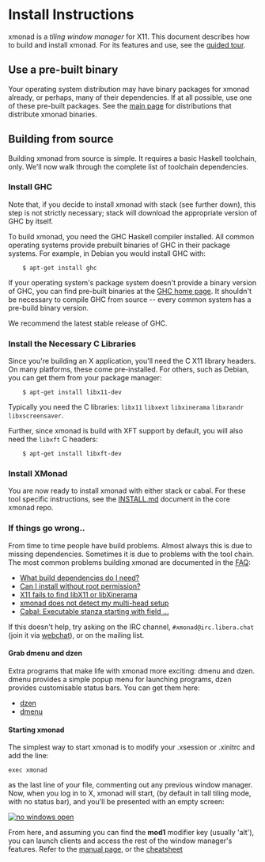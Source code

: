 ---
---

# Install Instructions

xmonad is a _tiling window manager_ for X11\. This document describes how to build and install xmonad. For its features and use, see the [guided tour](tour.md).

## Use a pre-built binary

Your operating system distribution may have binary packages for xmonad already, or perhaps, many of their dependencies. If at all possible, use one of these pre-built packages. See the [main page](index.html) for distributions that distribute xmonad binaries.

## Building from source

Building xmonad from source is simple. It requires a basic Haskell toolchain, only. We'll now walk through the complete list of toolchain dependencies.

### Install GHC

Note that, if you decide to install xmonad with stack (see further down), this step is not strictly necessary; stack will download the appropriate version of GHC by itself.

To build xmonad, you need the GHC Haskell compiler installed. All common operating systems provide prebuilt binaries of GHC in their package systems. For example, in Debian you would install GHC with:

```
    $ apt-get install ghc
```

If your operating system's package system doesn't provide a binary version of GHC, you can find pre-built binaries at the [GHC home page](https://haskell.org/ghc). It shouldn't be necessary to compile GHC from source -- every common system has a pre-build binary version.

We recommend the latest stable release of GHC.

### Install the Necessary C Libraries

Since you're building an X application, you'll need the C X11 library headers. On many platforms, these come pre-installed. For others, such as Debian, you can get them from your package manager:

```
    $ apt-get install libx11-dev
```

Typically you need the C libraries: `libx11` `libxext` `libxinerama` `libxrandr` `libxscreensaver`.

Further, since xmonad is build with XFT support by default, you will also need the `libxft` C headers:

```
    $ apt-get install libxft-dev
```

### Install XMonad

You are now ready to install xmonad with either stack or cabal. For these tool specific instructions, see the [INSTALL.md] document in the core xmonad repo.

[INSTALL.md]: https://github.com/xmonad/xmonad/blob/master/INSTALL.md

### If things go wrong..

From time to time people have build problems. Almost always this is due to missing dependencies. Sometimes it is due to problems with the tool chain. The most common problems building xmonad are documented in the [FAQ](https://wiki.haskell.org/Xmonad/Frequently_asked_questions):

*   [What build dependencies do I need?](https://wiki.haskell.org/Xmonad/Frequently_asked_questions#What_build_dependencies_does_xmonad_have.3F)
*   [Can I install without root permission?](https://wiki.haskell.org/Xmonad/Frequently_asked_questions#Can_I_install_without_root_permission.3F)
*   [X11 fails to find libX11 or libXinerama](https://wiki.haskell.org/Xmonad/Frequently_asked_questions#X11_fails_to_find_libX11_or_libXinerama)
*   [xmonad does not detect my multi-head setup](https://wiki.haskell.org/Xmonad/Frequently_asked_questions#xmonad_does_not_detect_my_multi-head_setup)
*   [Cabal: Executable stanza starting with field ...](https://wiki.haskell.org/Xmonad/Frequently_asked_questions#Cabal:_Executable_stanza_starting_with_field_.27flag_small_base_description.27)

If this doesn't help, try asking on the IRC channel, `#xmonad@irc.libera.chat` (join it via [webchat](https://web.libera.chat/#xmonad)), or on the mailing list.

#### Grab dmenu and dzen

Extra programs that make life with xmonad more exciting: dmenu and dzen. dmenu provides a simple popup menu for launching programs, dzen provides customisable status bars. You can get them here:

*   [dzen](https://robm.github.io/dzen/)
*   [dmenu](https://tools.suckless.org/dmenu/)


#### Starting xmonad


The simplest way to start xmonad is to modify your .xsession or .xinitrc and add the line:

```
exec xmonad
```

as the last line of your file, commenting out any previous window manager. Now, when you log in to X, xmonad will start, (by default in tall tiling mode, with no status bar), and you'll be presented with an empty screen:

[![no windows open](images/overview/empty.png)](images/overview/large/empty.png)

From here, and assuming you can find the **mod1** modifier key (usually 'alt'), you can launch clients and access the rest of the window manager's features. Refer to the [manual page](manpage.html), or the [cheatsheet](images/cheat/xmbindings.png)
